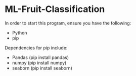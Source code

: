 # ML-Fruit-Classification

In order to start this program, ensure you have the following: 
- Python
- pip

Dependencies for pip include:
- Pandas (pip install pandas)
- numpy (pip install numpy)
- seaborn (pip install seaborn)